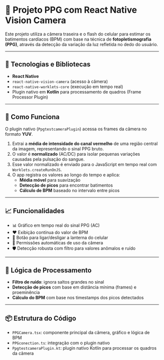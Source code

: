 # 📱 Projeto PPG com React Native Vision Camera

Este projeto utiliza a câmera traseira e o flash do celular para estimar os batimentos cardíacos (BPM) com base na técnica de **fotopletismografia (PPG)**, através da detecção da variação da luz refletida no dedo do usuário.

---

## 🔧 Tecnologias e Bibliotecas

- **React Native**
- `react-native-vision-camera` (acesso à câmera)
- `react-native-worklets-core` (execução em tempo real)
- Plugin nativo em **Kotlin** para processamento de quadros (Frame Processor Plugin)

---

## 🚀 Como Funciona

O plugin nativo (`PpgtestcameraPlugin`) acessa os frames da câmera no formato **YUV**.

1. Extrai a **média de intensidade do canal vermelho** de uma região central da imagem, representando o sinal PPG bruto.
2. O valor é **normalizado** (AC/DC) para isolar pequenas variações causadas pela pulsação do sangue.
3. Esse valor normalizado é enviado para o JavaScript em tempo real com `Worklets.createRunOnJS`.
4. O app registra os valores ao longo do tempo e aplica:
   - **Média móvel** para suavização
   - **Detecção de picos** para encontrar batimentos
   - **Cálculo de BPM** baseado no intervalo entre picos

---

## 📈 Funcionalidades

- 📊 Gráfico em tempo real do sinal PPG (AC)
- ❤️ Exibição contínua do valor de BPM
- 🔦 Botão para ligar/desligar a lanterna do celular
- 📸 Permissões automáticas de uso da câmera
- 🛡️ Detecção robusta com filtro para valores anômalos e ruído

---

## 🧠 Lógica de Processamento

- **Filtro de ruído**: ignora saltos grandes no sinal
- **Detecção de picos** com base em distância mínima (frames) e proeminência
- **Cálculo do BPM** com base nos timestamps dos picos detectados

---

## 📦 Estrutura do Código

- `PPGCamera.tsx`: componente principal da câmera, gráfico e lógica de BPM  
- `PPGconection.ts`: integração com o plugin nativo  
- `PpgtestcameraPlugin.kt`: plugin nativo Kotlin para processar os quadros da câmera
